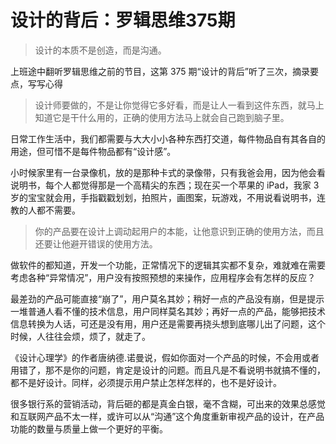 # 设计的背后：罗辑思维375期

> 设计的本质不是创造，而是沟通。

上班途中翻听罗辑思维之前的节目，这第 375 期“设计的背后”听了三次，摘录要点，写写心得

> 设计师要做的，不是让你觉得它多好看，而是让人一看到这件东西，就马上知道它是干什么用的，正确的使用方法马上就会自己跑到脑子里。

日常工作生活中，我们都需要与大大小小各种东西打交道，每件物品自有其各自的用途，但可惜不是每件物品都有“设计感”。

小时候家里有一台录像机，放的是那种卡式的录像带，只有我爸会用，因为他会看说明书，每个人都觉得那是一个高精尖的东西；现在买一个苹果的 iPad，我家 3 岁的宝宝就会用，手指戳戳划划，拍照片，画图案，玩游戏，不用说看说明书，连教的人都不需要。

> 你的产品要在设计上调动起用户的本能，让他意识到正确的使用方法，而且还要让他避开错误的使用方法。

做软件的都知道，开发一个功能，正常情况下的逻辑其实都不复杂，难就难在需要考虑各种“异常情况”，用户没有按照预想的来操作，应用程序会有怎样的反应？

最差劲的产品可能直接“崩了”，用户莫名其妙；稍好一点的产品没有崩，但是提示一堆普通人看不懂的技术信息，用户同样莫名其妙；再好一点的产品，能够把技术信息转换为人话，可还是没有用，用户还是需要再挠头想到底哪儿出了问题，这个时候，人往往会烦，烦了，就走了。

《设计心理学》的作者唐纳德.诺曼说，假如你面对一个产品的时候，不会用或者用错了，那不是你的问题，肯定是设计的问题。而且凡是不看说明书就搞不懂的，都不是好设计。同样，必须提示用户禁止怎样怎样的，也不是好设计。

很多银行系的营销活动，背后砸的都是真金白银，毫不含糊，可出来的效果总感觉和互联网产品不太一样，或许可以从“沟通”这个角度重新审视产品的设计，在产品功能的数量与质量上做一个更好的平衡。